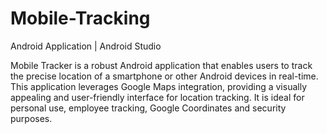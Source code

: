 # Mobile-Tracking
Android Application | Android Studio

Mobile Tracker is a robust Android application that enables users to track the precise location of a smartphone or other Android devices in real-time. This application leverages Google Maps integration, providing a visually appealing and user-friendly interface for location tracking. It is ideal for personal use, employee tracking, Google Coordinates and security purposes.
